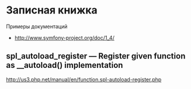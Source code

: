 Записная книжка
===============

Примеры документаций

 * http://www.symfony-project.org/doc/1_4/


spl_autoload_register  — Register given function as __autoload() implementation
-------------------------------------------------------------------------------
http://us3.php.net/manual/en/function.spl-autoload-register.php